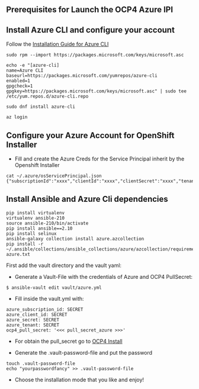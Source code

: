 ## Prerequisites for Launch the OCP4 Azure IPI

## Install Azure CLI and configure your account

Follow the [Installation Guide for Azure CLI](https://docs.microsoft.com/es-es/cli/azure/install-azure-cli)

```
sudo rpm --import https://packages.microsoft.com/keys/microsoft.asc

echo -e "[azure-cli]
name=Azure CLI
baseurl=https://packages.microsoft.com/yumrepos/azure-cli
enabled=1
gpgcheck=1
gpgkey=https://packages.microsoft.com/keys/microsoft.asc" | sudo tee /etc/yum.repos.d/azure-cli.repo

sudo dnf install azure-cli
```

```
az login
```

## Configure your Azure Account for OpenShift Installer

* Fill and create the Azure Creds for the Service Principal inherit by the Openshift Installer

```
cat ~/.azure/osServicePrincipal.json
{"subscriptionId":"xxxx","clientId":"xxxx","clientSecret":"xxxx","tenantId":"xxxx"}
```

## Install Ansible and Azure Cli dependencies

```
pip install virtualenv
virtualenv ansible-210
source ansible-210/bin/activate
pip install ansible==2.10
pip install selinux
ansible-galaxy collection install azure.azcollection
pip install -r ~/.ansible/collections/ansible_collections/azure/azcollection/requirements-azure.txt
```

First add the vault directory and the vault yaml:

* Generate a Vault-File with the credentials of Azure and OCP4 PullSecret:

```
$ ansible-vault edit vault/azure.yml
```

* Fill inside the vault.yml with:

```
azure_subscription_id: SECRET
azure_client_id: SECRET
azure_secret: SECRET
azure_tenant: SECRET
ocp4_pull_secret: '<<< pull_secret_azure >>>'
```

* For obtain the pull_secret go to [OCP4 Install](https://cloud.redhat.com/openshift/install)

* Generate the .vault-password-file and put the password

```
touch .vault-password-file
echo "yourpasswordfancy" >> .vault-password-file
```

* Choose the installation mode that you like and enjoy!
